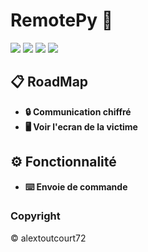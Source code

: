 
# RemotePy 📡
![](https://img.shields.io/github/license/alextoutcourt72/Clarity-Tool)
![](https://img.shields.io/badge/Python-3-blue)
![](https://img.shields.io/github/forks/alextoutcourt72/Clarity-Tool)
![](https://img.shields.io/github/stars/alextoutcourt72/Clarity-Tool)

## 📋 RoadMap
- **🔒 Communication chiffré**
- **🖥️ Voir l'ecran de la victime**

## ⚙️ Fonctionnalité
- **⌨️ Envoie de commande**

### Copyright
©️ alextoutcourt72
